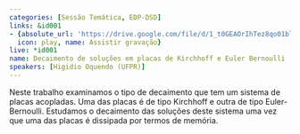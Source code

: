 ```yaml
---
categories: [Sessão Temática, EDP-DSD]
links: &id001
- {absolute_url: 'https://drive.google.com/file/d/1_t0GEAOrIhTez8qo01blxtZ5jh-QD_KG/view?usp=sharing',
  icon: play, name: Assistir gravação}
live: *id001
name: Decaimento de soluções em placas de Kirchhoff e Euler Bernoulli
speakers: [Higidio Oquendo (UFPR)]
---
```


Neste trabalho examinamos o tipo de decaimento que tem um sistema de placas acopladas. Uma das placas é de tipo Kirchhoff e outra de tipo Euler-Bernoulli. Estudamos o decaimento das soluções deste sistema uma vez que uma das placas é dissipada por termos de memória.